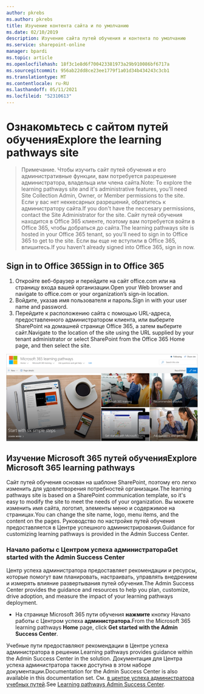 ```yaml
---
author: pkrebs
ms.author: pkrebs
title: Изучение контента сайта и по умолчанию
ms.date: 02/10/2019
description: Изучение сайта путей обучения и контента по умолчанию
ms.service: sharepoint-online
manager: bpardi
ms.topic: article
ms.openlocfilehash: 18f3c1e8d6f700423381973a29b910086bf6717a
ms.sourcegitcommit: 956ab22dd8ce23ee1779f1a01d34b434243c3cb1
ms.translationtype: MT
ms.contentlocale: ru-RU
ms.lasthandoff: 05/11/2021
ms.locfileid: "52310613"
---
```

# <a name="explore-the-learning-pathways-site"></a><span data-ttu-id="684e3-103">Ознакомьтесь с сайтом путей обучения</span><span class="sxs-lookup"><span data-stu-id="684e3-103">Explore the learning pathways site</span></span>

> <span data-ttu-id="684e3-104">Примечание. Чтобы изучить сайт путей обучения и его административные функции, вам потребуется разрешение администратора, владельца или члена сайта.</span><span class="sxs-lookup"><span data-stu-id="684e3-104">Note: To explore the learning pathways site and it's administrative features, you'll need Site Collection Admin, Owner, or Member permissions to the site.</span></span> <span data-ttu-id="684e3-105">Если у вас нет неккесарных разрешений, обратитесь к администратору сайта.</span><span class="sxs-lookup"><span data-stu-id="684e3-105">If you don't have the neccesary permissions, contact the Site Administrator for the site.</span></span> <span data-ttu-id="684e3-106">Сайт путей обучения находится в Office 365 клиенте, поэтому вам потребуется войти в Office 365, чтобы добраться до сайта.</span><span class="sxs-lookup"><span data-stu-id="684e3-106">The learning pathways site is hosted in your Office 365 tenant, so you'll need to sign in to Office 365 to get to the site.</span></span> <span data-ttu-id="684e3-107">Если вы еще не вступили в Office 365, впишитесь.</span><span class="sxs-lookup"><span data-stu-id="684e3-107">If you haven’t already signed into Office 365, sign in now.</span></span> 

## <a name="sign-in-to-office-365"></a><span data-ttu-id="684e3-108">Sign in to Office 365</span><span class="sxs-lookup"><span data-stu-id="684e3-108">Sign in to Office 365</span></span> 

1.  <span data-ttu-id="684e3-109">Откройте веб-браузер и перейдите на сайт office.com или на страницу входа вашей организации.</span><span class="sxs-lookup"><span data-stu-id="684e3-109">Open your Web browser and navigate to office.com or your organization’s sign-in location.</span></span> 
2.  <span data-ttu-id="684e3-110">Войдите, указав имя пользователя и пароль.</span><span class="sxs-lookup"><span data-stu-id="684e3-110">Sign in with your user name and password.</span></span>
3.  <span data-ttu-id="684e3-111">Перейдите к расположению сайта с помощью URL-адреса, предоставленного администратором клиента, или выберите SharePoint на домашней странице Office 365, а затем выберите сайт.</span><span class="sxs-lookup"><span data-stu-id="684e3-111">Navigate to the location of the site using the URL supplied by your tenant administrator or select SharePoint from the Office 365 Home page, and then select the site.</span></span> 

![cg-exploresite.png](media/cg-introducing.png)

## <a name="explore-microsoft-365-learning-pathways"></a><span data-ttu-id="684e3-113">Изучение Microsoft 365 путей обучения</span><span class="sxs-lookup"><span data-stu-id="684e3-113">Explore Microsoft 365 learning pathways</span></span>

<span data-ttu-id="684e3-114">Сайт путей обучения основан на шаблоне SharePoint, поэтому его легко изменить для удовлетворения потребностей организации.</span><span class="sxs-lookup"><span data-stu-id="684e3-114">The learning pathways site is based on a SharePoint communication template, so it's easy to modify the site to meet the needs of your organization.</span></span> <span data-ttu-id="684e3-115">Вы можете изменить имя сайта, логотип, элементы меню и содержимое на страницах.</span><span class="sxs-lookup"><span data-stu-id="684e3-115">You can change the site name, logo, menu items, and the content on the pages.</span></span> <span data-ttu-id="684e3-116">Руководство по настройке путей обучения предоставляется в Центре успешного администрирования.</span><span class="sxs-lookup"><span data-stu-id="684e3-116">Guidance for customizing learning pathways is provided in the Admin Success Center.</span></span> 

### <a name="get-started-with-the-admin-success-center"></a><span data-ttu-id="684e3-117">Начало работы с Центром успеха администратора</span><span class="sxs-lookup"><span data-stu-id="684e3-117">Get started with the Admin Success Center</span></span>

<span data-ttu-id="684e3-118">Центр успеха администратора предоставляет рекомендации и ресурсы, которые помогут вам планировать, настраивать, управлять внедрением и измерять влияние развертывания путей обучения.</span><span class="sxs-lookup"><span data-stu-id="684e3-118">The Admin Success Center provides the guidance and resources to help you plan, customize, drive adoption, and measure the impact of your learning pathways deployment.</span></span> 

- <span data-ttu-id="684e3-119">На странице Microsoft 365 пути обучения **нажмите** кнопку Начало работы с Центром успеха **администратора.**</span><span class="sxs-lookup"><span data-stu-id="684e3-119">From the Microsoft 365 learning pathways **Home** page, click **Get started with the Admin Success Center**.</span></span>

<span data-ttu-id="684e3-120">Учебные пути предоставляют рекомендации в Центре успеха администратора в решении.</span><span class="sxs-lookup"><span data-stu-id="684e3-120">Learning pathways provides guidance within the Admin Success Center in the solution.</span></span> <span data-ttu-id="684e3-121">Документация для Центра успеха администратора также доступна в этом наборе документации.</span><span class="sxs-lookup"><span data-stu-id="684e3-121">Documentation for the Admin Success Center is also available in this documentation set.</span></span> <span data-ttu-id="684e3-122">См. [в центре успеха администратора учебных путей](custom_successcenter.md).</span><span class="sxs-lookup"><span data-stu-id="684e3-122">See [Learning pathways Admin Success Center](custom_successcenter.md).</span></span>
